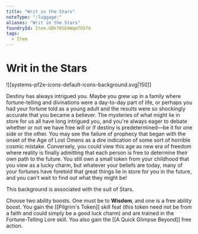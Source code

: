 ```yaml
---
title: "Writ in the Stars"
noteType: ":luggage:"
aliases: "Writ in the Stars"
foundryId: Item.GBk78SEAWqmTD5f6
tags:
  - Item
---
```


# Writ in the Stars
![[systems-pf2e-icons-default-icons-background.svg|150]]

Destiny has always intrigued you. Maybe you grew up in a family where fortune-telling and divinations were a day-to-day part of life, or perhaps you had your fortune told as a young adult and the results were so shockingly accurate that you became a believer. The mysteries of what might lie in store for us all have long intrigued you, and you're always eager to debate whether or not we have free will or if destiny is predetermined—be it for one side or the other. You may see the failure of prophecy that began with the onset of the Age of Lost Omens as a dire indication of some sort of horrible cosmic mistake. Conversely, you could view this age as new era of freedom where reality is finally admitting that each person is free to determine their own path to the future. You still own a small token from your childhood that you view as a lucky charm, but whatever your beliefs are today, many of your fortunes have foretold that great things lie in store for you in the future, and you can't wait to find out what they might be!

This background is associated with the suit of Stars.

Choose two ability boosts. One must be to **Wisdom**, and one is a free ability boost. You gain the [[Pilgrim's Token]] skill feat (this token need not be from a faith and could simply be a good luck charm) and are trained in the Fortune-Telling Lore skill. You also gain the [[A Quick Glimpse Beyond]] free action.
